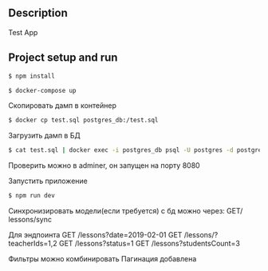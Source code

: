
## Description

Test App

## Project setup and run

```bash
$ npm install
```

```bash
$ docker-compose up
```

Скопировать дамп в контейнер
```bash
$ docker cp test.sql postgres_db:/test.sql
```

Загрузить дамп в БД
```bash
$ cat test.sql | docker exec -i postgres_db psql -U postgres -d postgres_db
```
Проверить можно в adminer, он запущен на порту 8080

Запустить приложение
```bash
$ npm run dev
```

Синхронизировать модели(если требуется) с бд можно через:
GET/ lessons/sync

Для эндпоинта
GET /lessons?date=2019-02-01
GET /lessons/?teacherIds=1,2
GET /lessons?status=1 
GET /lessons?studentsCount=3

Фильтры можно комбинировать 
Пагинация добавлена












